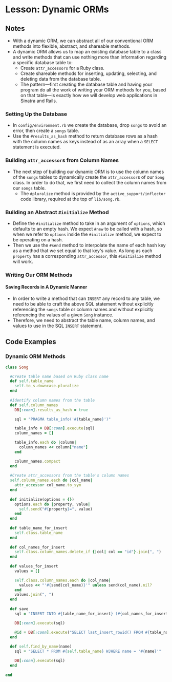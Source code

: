 # Lesson: Dynamic ORMs

## Notes

- With a dynamic ORM, we can abstract all of our conventional ORM methods into flexible, abstract, and shareable methods.
- A dynamic ORM allows us to map an existing database table to a class and write methods that can use nothing more than information regarding a specific database table to:
  - Create `attr_accessors` for a Ruby class.
  - Create shareable methods for inserting, updating, selecting, and deleting data from the database table.
  - The pattern—first creating the database table and having your program do all the work of writing your ORM methods for you, based on that table—is exactly how we will develop web applications in Sinatra and Rails.

### Setting Up the Database

- In `config/environment.rb` we create the database, drop `songs` to avoid an error, then create a `songs` table.
- Use the `#results_as_hash` method to return database rows as a hash with the column names as keys instead of as an array when a `SELECT` statement is executed.

### Building `attr_accessor`s from Column Names

- The next step of building our dynamic ORM is to use the column names of the `songs` tables to dynamically create the `attr_accessor`s of our `Song` class. In order to do that, we first need to collect the column names from our `songs` table.
  - The `#pluralize` method is provided by the `active_support/inflector` code library, required at the top of `lib/song.rb`.

### Building an Abstract `#initialize` Method

- Define the `#initialize` method to take in an argument of `options`, which defaults to an empty hash. We expect `#new` to be called with a hash, so when we refer to `options` inside the `#initialize` method, we expect to be operating on a hash.
- Then we use the `#send` method to interpolate the name of each hash key as a method that we set equal to that key's value. As long as each `property` has a corresponding `attr_accessor`, this `#initialize` method will work.

### Writing Our ORM Methods

#### Saving Records in A Dynamic Manner

- In order to write a method that can `INSERT` any record to any table, we need to be able to craft the above SQL statement without explicitly referencing the `songs` table or column names and without explicitly referencing the values of a given `Song` instance.
- Therefore, we need to abstract the table name, column names, and values to use in the SQL `INSERT` statement.

## Code Examples

### Dynamic ORM Methods

```ruby
class Song

  #Create table name based on Ruby class name
  def self.table_name
    self.to_s.downcase.pluralize
  end
  
  #Identify column names from the table
  def self.column_names
    DB[:conn].results_as_hash = true

    sql = "PRAGMA table_info('#{table_name}')"

    table_info = DB[:conn].execute(sql)
    column_names = []

    table_info.each do |column|
      column_names << column["name"]
    end

    column_names.compact
  end
  
  #Create attr_accessors from the table's column names
  self.column_names.each do |col_name|
    attr_accessor col_name.to_sym
  end
  
  def initialize(options = {})
    options.each do |property, value|
      self.send("#{property}=", value)
    end
  end
  
  def table_name_for_insert
    self.class.table_name
  end
  
  def col_names_for_insert
    self.class.column_names.delete_if {|col| col == "id"}.join(", ")
  end
  
  def values_for_insert
    values = []

    self.class.column_names.each do |col_name|
      values << "'#{send(col_name)}'" unless send(col_name).nil?
    end
    values.join(", ")
  end
  
  def save
    sql = "INSERT INTO #{table_name_for_insert} (#{col_names_for_insert}) VALUES (#{values_for_insert})"

    DB[:conn].execute(sql)

    @id = DB[:conn].execute("SELECT last_insert_rowid() FROM #{table_name_for_insert}")[0][0]
  end
  
  def self.find_by_name(name)
    sql = "SELECT * FROM #{self.table_name} WJHERE name = '#{name}'"

    DB[:conn].execute(sql)
  end
  
end
```